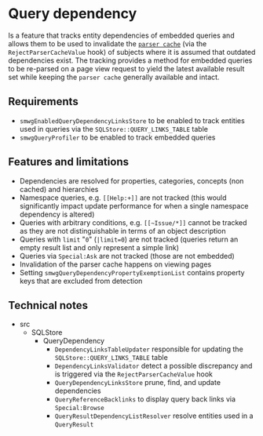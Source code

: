 # Query dependency

Is a feature that tracks entity dependencies of embedded queries and allows them to be used to invalidate the [`parser cache`][parsercache] (via the `RejectParserCacheValue` hook) of subjects where it is assumed that outdated dependencies exist. The tracking provides a method for embedded queries to be re-parsed on a page view request to yield the latest available result set while keeping the `parser cache` generally available and intact.

## Requirements

- `smwgEnabledQueryDependencyLinksStore` to be enabled to track entities used in queries via the `SQLStore::QUERY_LINKS_TABLE` table
- `smwgQueryProfiler` to be enabled to track embedded queries

## Features and limitations

- Dependencies are resolved for properties, categories, concepts (non cached) and hierarchies
- Namespace queries, e.g. <code><nowiki>[[Help:+]]</nowiki></code> are not tracked (this would significantly impact update performance for when a single namespace dependency is altered)
- Queries with arbitrary conditions, e.g. <code><nowiki>[[~Issue/*]]</nowiki></code> cannot be tracked as they are not distinguishable in terms of an object description
- Queries with `limit` "<code>0</code>" (<code>|limit=0</code>) are not tracked (queries return an empty result list and only represent a simple link)
- Queries via `Special:Ask` are not tracked (those are not embedded)
- Invalidation of the parser cache happens on viewing pages
- Setting `smwgQueryDependencyPropertyExemptionList` contains property keys that are excluded from detection

## Technical notes

- src
  - SQLStore
    - QueryDependency
      - `DependencyLinksTableUpdater` responsible for updating the `SQLStore::QUERY_LINKS_TABLE` table
      - `DependencyLinksValidator` detect a possible discrepancy and is triggered via the `RejectParserCacheValue` hook
      - `QueryDependencyLinksStore` prune, find, and update dependencies
      - `QueryReferenceBacklinks` to display query back links via `Special:Browse`
      - `QueryResultDependencyListResolver` resolve entities used in a `QueryResult`

[parsercache]:https://www.mediawiki.org/wiki/Manual:$wgParserCacheType
